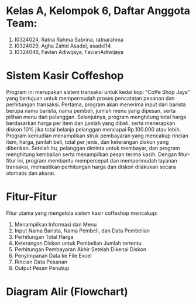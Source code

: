 # Kelas A, Kelompok 6, Daftar Anggota Team:
1. I0324024, Ratna Rahma Sabrina, ratnarahma
2. I0324029, Agha Zahid Asadel, asadel14
3. I0324046, Favian Adiwijaya, FavianAdiwijaya

# Sistem Kasir Coffeshop
Program ini merupakan sistem transaksi untuk kedai kopi "Coffe Shop Jaya" yang bertujuan untuk mempermudah proses pencatatan pesanan dan perhitungan transaksi. Pertama, program akan menerima input dari barista berupa nama barista, nama pembeli, jumlah menu yang dipesan, serta pilihan menu dari pelanggan. Selanjutnya, program menghitung total harga berdasarkan harga per item dan jumlah yang dibeli, serta menerapkan diskon 10% jika total belanja pelanggan mencapai Rp.100.000 atau lebih. Program kemudian menampilkan struk pembayaran yang mencakup rincian item, harga, jumlah beli, total per jenis, dan keterangan diskon yang diberikan. Setelah itu, pelanggan diminta untuk membayar, dan program menghitung kembalian serta menampilkan pesan terima kasih. Dengan fitur-fitur ini, program membantu mempercepat dan mempermudah layanan transaksi, memastikan perhitungan harga dan diskon dilakukan secara otomatis dan akurat.

# Fitur-Fitur
Fitur utama yang mengelola sistem kasir coffeshop mencakup:

1. Menampilkan Informasi dan Menu
2. Input Nama Barista, Nama Pembeli, dan Data Pembelian
3. Perhitungan Total Harga
4. Keterangan Diskon untuk Pembelian Jumlah tertentu
5. Perhitungan Pembayaran Akhir Setelah Dikenai Diskon
6. Penyimpanan Data ke File Excel
7. Rincian Data Pesanan
8. Output Pesan Penutup

# Diagram Alir (Flowchart)
